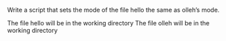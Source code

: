 Write a script that sets the mode of the file hello the same as olleh’s mode.

The file hello will be in the working directory
The file olleh will be in the working directory